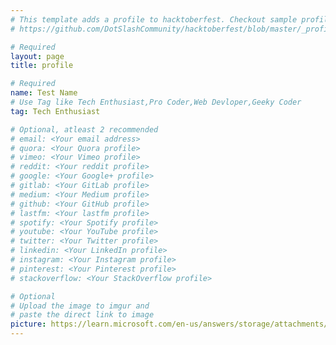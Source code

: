 ```yaml
---
# This template adds a profile to hacktoberfest. Checkout sample profile at
# https://github.com/DotSlashCommunity/hacktoberfest/blob/master/_profile/ksdme.md

# Required
layout: page
title: profile

# Required
name: Test Name
# Use Tag like Tech Enthusiast,Pro Coder,Web Devloper,Geeky Coder
tag: Tech Enthusiast

# Optional, atleast 2 recommended
# email: <Your email address>
# quora: <Your Quora profile>
# vimeo: <Your Vimeo profile>
# reddit: <Your reddit profile>
# google: <Your Google+ profile>
# gitlab: <Your GitLab profile>
# medium: <Your Medium profile>
# github: <Your GitHub profile> 
# lastfm: <Your lastfm profile>
# spotify: <Your Spotify profile>
# youtube: <Your YouTube profile>
# twitter: <Your Twitter profile>
# linkedin: <Your LinkedIn profile>
# instagram: <Your Instagram profile>
# pinterest: <Your Pinterest profile>
# stackoverflow: <Your StackOverflow profile>

# Optional
# Upload the image to imgur and
# paste the direct link to image
picture: https://learn.microsoft.com/en-us/answers/storage/attachments/209536-360-f-364211147-1qglvxv1tcq0ohz3fawufrtonzz8nq3e.jpg
---
```

